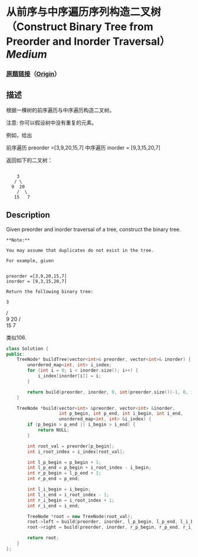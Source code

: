 # 从前序与中序遍历序列构造二叉树（Construct Binary Tree from Preorder and Inorder Traversal）*Medium*
### [原题链接](https://leetcode-cn.com/problems/construct-binary-tree-from-preorder-and-inorder-traversal)（[Origin](https://leetcode.com/problems/construct-binary-tree-from-preorder-and-inorder-traversal)）
## 描述
根据一棵树的前序遍历与中序遍历构造二叉树。

注意:
你可以假设树中没有重复的元素。

例如，给出

前序遍历 preorder =[3,9,20,15,7]
中序遍历 inorder = [9,3,15,20,7]

返回如下的二叉树：
```

    3
   / \
  9  20
    /  \
   15   7
```

## Description
Given preorder and inorder traversal of a tree, construct the binary tree.
```
**Note:**

You may assume that duplicates do not exist in the tree.

For example, given


preorder =[3,9,20,15,7]
inorder = [9,3,15,20,7]

Return the following binary tree:

```

    3
   / \
  9  20
    /  \
   15   7


类似106.
```c++
class Solution {
public:
    TreeNode* buildTree(vector<int>& preorder, vector<int>& inorder) {
        unordered_map<int, int> i_index;
        for (int i = 0; i < inorder.size(); i++) {
            i_index[inorder[i]] = i;
        }

        return build(preorder, inorder, 0, int(preorder.size())-1, 0, int(inorder.size())-1, i_index);
    }

    TreeNode *build(vector<int> &preorder, vector<int> &inorder, 
                    int p_begin, int p_end, int i_begin, int i_end,
                    unordered_map<int, int> &i_index) {
        if (p_begin > p_end || i_begin > i_end) {
            return NULL;
        }

        int root_val = preorder[p_begin];
        int i_root_index = i_index[root_val];

        int l_p_begin = p_begin + 1;
        int l_p_end = p_begin + i_root_index - i_begin;
        int r_p_begin = l_p_end + 1;
        int r_p_end = p_end;

        int l_i_begin = i_begin;
        int l_i_end = i_root_index - 1;
        int r_i_begin = i_root_index + 1;
        int r_i_end = i_end;

        TreeNode *root = new TreeNode(root_val);
        root->left = build(preorder, inorder, l_p_begin, l_p_end, l_i_begin, l_i_end, i_index);
        root->right = build(preorder, inorder, r_p_begin, r_p_end, r_i_begin, r_i_end, i_index);

        return root;
    }
};